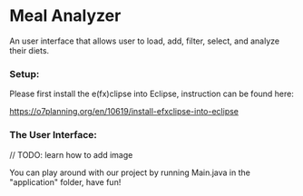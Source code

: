 # Meal Analyzer
 
An user interface that allows user to load, add, filter, select, and analyze their diets.

### Setup:
Please first install the e(fx)clipse into Eclipse, instruction can be found here:

https://o7planning.org/en/10619/install-efxclipse-into-eclipse

### The User Interface:

// TODO: learn how to add image

You can play around with our project by running Main.java in the "application" folder, have fun!
